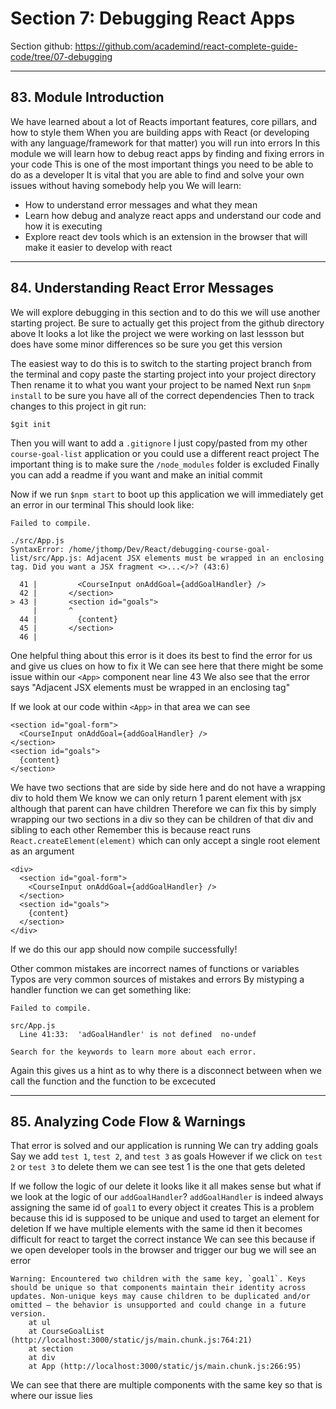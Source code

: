 # Section 7: Debugging React Apps
Section github: https://github.com/academind/react-complete-guide-code/tree/07-debugging
___
## 83. Module Introduction
We have learned about a lot of Reacts important features, core pillars, and how to style them
When you are building apps with React (or developing with any language/framework for that matter) you will run into errors
In this module we will learn how to debug react apps by finding and fixing errors in your code
This is one of the most important things you need to be able to do as a developer
It is vital that you are able to find and solve your own issues without having somebody help you
We will learn:
- How to understand error messages and what they mean
- Learn how debug and analyze react apps and understand our code and how it is executing
- Explore react dev tools which is an extension in the browser that will make it easier to develop with react




___
## 84. Understanding React Error Messages
We will explore debugging in this section and to do  this we will use another starting project.
Be sure to actually get this project from the github directory above 
It looks a lot like the project we were working on last lessson but does have some minor differences so be sure you get this version

The easiest way to do this is to switch to the starting project branch from the terminal and copy paste the starting project into your project directory
Then rename it to what you want your project to be named
Next run `$npm install` to be sure you have all of the correct dependencies
Then to track changes to this project in git
run:
```
$git init
```
Then you will want to add a `.gitignore` I just copy/pasted from my other `course-goal-list` application or you could use a different react project
The important thing is to make sure the `/node_modules` folder is excluded
Finally you can add a readme if you want and make an initial commit

Now if we run `$npm start` to boot up this application we will immediately get an error in our terminal
This should look like:
```
Failed to compile.

./src/App.js
SyntaxError: /home/jthomp/Dev/React/debugging-course-goal-list/src/App.js: Adjacent JSX elements must be wrapped in an enclosing tag. Did you want a JSX fragment <>...</>? (43:6)

  41 |         <CourseInput onAddGoal={addGoalHandler} />
  42 |       </section>
> 43 |       <section id="goals">
     |       ^
  44 |         {content}
  45 |       </section>
  46 |
```

One helpful thing about this error is it does its best to find the error for us and give us clues on how to fix it
We can see here that there might be some issue within our `<App>` component near line 43
We also see that the error says
"Adjacent JSX elements must be wrapped in an enclosing tag"

If we look at our code within `<App>` in that area we can see
```
<section id="goal-form">
  <CourseInput onAddGoal={addGoalHandler} />
</section>
<section id="goals">
  {content}
</section>
```
We have two sections that are side by side here and do not have a wrapping div to hold them
We know we can only return 1 parent element with jsx although that parent can have children
Therefore we can fix this by simply wrapping our two sections in a div so they can be children of that div and sibling to each other
Remember this is because react runs `React.createElement(element)` which can only accept a single root element as an argument
```
<div>
  <section id="goal-form">
    <CourseInput onAddGoal={addGoalHandler} />
  </section>
  <section id="goals">
    {content}
  </section>
</div>
```
If we do this our app should now compile successfully!

Other common mistakes are incorrect names of functions or variables
Typos are very common sources of mistakes and errors
By mistyping a handler function we can get something like:
```
Failed to compile.

src/App.js
  Line 41:33:  'adGoalHandler' is not defined  no-undef

Search for the keywords to learn more about each error.
```
Again this gives us a hint as to why there is a disconnect between when we call the function and the function to be excecuted




___
## 85. Analyzing Code Flow & Warnings
That error is solved and our application is running 
We can try adding goals
Say we add `test 1`, `test 2`, and `test 3` as goals
However if we click on `test 2` or `test 3` to delete them we can see test 1 is the one that gets deleted

If we follow the logic of our delete it looks like it all makes sense but what if we look at the logic of our `addGoalHandler`?
`addGoalHandler` is indeed always assigning the same id of `goal1` to every object it creates
This is a problem because this id is supposed to be unique and used to target an element for deletion
If we have multiple elements with the same id then it becomes difficult for react to target the correct instance
We can see this because if we open developer tools in the browser and trigger our bug we will see an error
```
Warning: Encountered two children with the same key, `goal1`. Keys should be unique so that components maintain their identity across updates. Non-unique keys may cause children to be duplicated and/or omitted — the behavior is unsupported and could change in a future version.
    at ul
    at CourseGoalList (http://localhost:3000/static/js/main.chunk.js:764:21)
    at section
    at div
    at App (http://localhost:3000/static/js/main.chunk.js:266:95)
```

We can see that there are multiple components with the same key so that is where our issue lies
